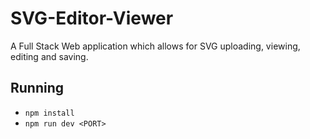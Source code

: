 # SVG-Editor-Viewer
A Full Stack Web application which allows for SVG uploading, viewing, editing and saving.

## Running
- `npm install`
- `npm run dev <PORT>`
